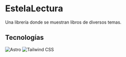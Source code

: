 # EstelaLectura
Una librería donde se muestran libros de diversos temas.

## Tecnologías
![Astro](https://img.shields.io/badge/Astro-BC52EE?logo=astro&logoColor=fff&style=for-the-badge)
![Tailwind CSS](https://img.shields.io/badge/Tailwind_CSS-grey?style=for-the-badge&logo=tailwind-css&logoColor=38B2AC)
